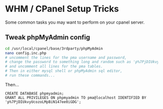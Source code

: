 # WHM / CPanel Setup Tricks

Some common tasks you may want to perform on your cpanel server. 

## Tweak phpMyAdmin config

```bash
cd /usr/local/cpanel/base/3rdparty/phpMyAdmin
nano config.inc.php
# uncomment the lines for the pma username and password, 
# change the password to something long and random such as 'p%7PjDIUkvyUcozoLMpBiN147ee0iGDG', 
# and uncomment all lines for the pma tables. 
# Then in either mysql shell or phpMyAdmin sql editor, 
# run these commands...
```

Then...

```mysql
CREATE DATABASE phpmyadmin;
GRANT ALL PRIVILEGES ON phpmyadmin TO pma@localhost IDENTIFIED BY 'p%7PjDIUkvyUcozoLMpBiN147ee0iGDG';
```

